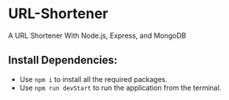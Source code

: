 # URL-Shortener
A URL Shortener With Node.js, Express, and MongoDB

## Install Dependencies:
* Use `npm i` to install all the required packages.
* Use `npm run devStart` to run the application from the terminal.

